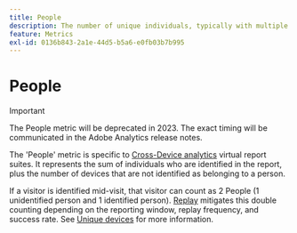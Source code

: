 ```yaml
---
title: People
description: The number of unique individuals, typically with multiple devices.
feature: Metrics
exl-id: 0136b843-2a1e-44d5-b5a6-e0fb03b7b995
---
```

# People

>[!IMPORTANT]
>
>The People metric will be deprecated in 2023. The exact timing will be communicated in the Adobe Analytics release notes.

The 'People' metric is specific to [Cross-Device analytics](../cda/overview.md) virtual report suites. It represents the sum of individuals who are identified in the report, plus the number of devices that are not identified as belonging to a person.

If a visitor is identified mid-visit, that visitor can count as 2 People (1 unidentified person and 1 identified person). [Replay](/help/components/cda/replay.md) mitigates this double counting depending on the reporting window, replay frequency, and success rate. See [Unique devices](unique-devices.md) for more information.
